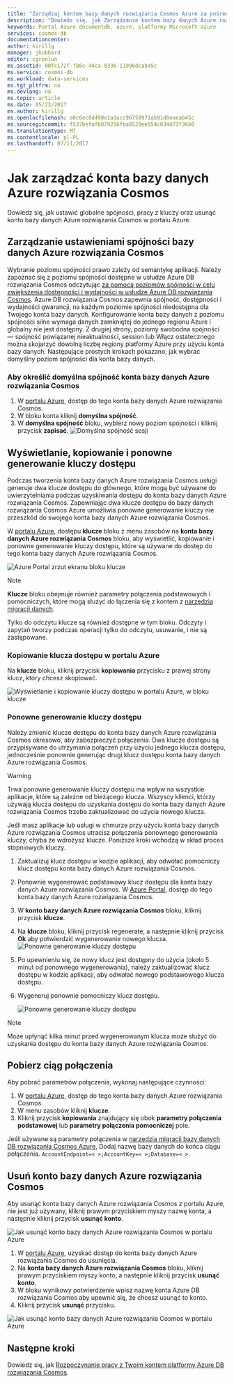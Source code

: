 ```yaml
---
title: "Zarządzaj kontem bazy danych rozwiązania Cosmos Azure za pośrednictwem portalu Azure | Dokumentacja firmy Microsoft"
description: "Dowiedz się, jak Zarządzanie kontem bazy danych Azure rozwiązania Cosmos w portalu Azure. Przewodnik na wyświetlanie, kopiowanie, usuwanie i dostęp do kont za pomocą portalu Azure."
keywords: Portal Azure documentdb, azure, platformy Microsoft azure
services: cosmos-db
documentationcenter: 
author: kirillg
manager: jhubbard
editor: cgronlun
ms.assetid: 00fc172f-f86c-44ca-8336-11998dcab45c
ms.service: cosmos-db
ms.workload: data-services
ms.tgt_pltfrm: na
ms.devlang: na
ms.topic: article
ms.date: 05/23/2017
ms.author: kirillg
ms.openlocfilehash: a0c6ec8d490e1adacc96758971ab91d8eaeab45c
ms.sourcegitcommit: f537befafb079256fba0529ee554c034d73f36b0
ms.translationtype: MT
ms.contentlocale: pl-PL
ms.lasthandoff: 07/11/2017
---
```

# <a name="how-to-manage-an-azure-cosmos-db-account"></a>Jak zarządzać konta bazy danych Azure rozwiązania Cosmos
Dowiedz się, jak ustawić globalne spójności, pracy z kluczy oraz usunąć konto bazy danych Azure rozwiązania Cosmos w portalu Azure.

## <a id="consistency"></a>Zarządzanie ustawieniami spójności bazy danych Azure rozwiązania Cosmos
Wybranie poziomu spójności prawo zależy od semantykę aplikacji. Należy zapoznać się z poziomu spójności dostępne w usłudze Azure DB rozwiązania Cosmos odczytując [za pomocą poziomów spójności w celu zwiększenia dostępności i wydajności w usłudze Azure DB rozwiązania Cosmos][consistency]. Azure DB rozwiązania Cosmos zapewnia spójność, dostępności i wydajności gwarancji, na każdym poziomie spójności niedostępna dla Twojego konta bazy danych. Konfigurowanie konta bazy danych z poziomu spójności silne wymaga danych zamkniętej do jednego regionu Azure i globalny nie jest dostępny. Z drugiej strony, poziomy swobodna spójności — spójność powiązanej nieaktualności, session lub Włącz ostatecznego można skojarzyć dowolną liczbę regiony platformy Azure przy użyciu konta bazy danych. Następujące prostych krokach pokazano, jak wybrać domyślny poziom spójności dla konta bazy danych. 

### <a name="to-specify-the-default-consistency-for-an-azure-cosmos-db-account"></a>Aby określić domyślna spójność konta bazy danych Azure rozwiązania Cosmos
1. W [portalu Azure](https://portal.azure.com/), dostęp do tego konta bazy danych Azure rozwiązania Cosmos.
2. W bloku konta kliknij **domyślna spójność**.
3. W **domyślna spójność** bloku, wybierz nowy poziom spójności i kliknij przycisk **zapisać**.
    ![Domyślna spójność sesji][5]

## <a id="keys"></a>Wyświetlanie, kopiowanie i ponowne generowanie kluczy dostępu
Podczas tworzenia konta bazy danych Azure rozwiązania Cosmos usługi generuje dwa klucze dostępu do głównego, które mogą być używane do uwierzytelniania podczas uzyskiwania dostępu do konta bazy danych Azure rozwiązania Cosmos. Zapewniając dwa klucze dostępu do bazy danych rozwiązania Cosmos Azure umożliwia ponowne generowanie kluczy nie przeszkód do swojego konta bazy danych Azure rozwiązania Cosmos. 

W [portalu Azure](https://portal.azure.com/), dostępu **klucze** bloku z menu zasobów na **konta bazy danych Azure rozwiązania Cosmos** bloku, aby wyświetlić, kopiowanie i ponowne generowanie kluczy dostępu, które są używane do dostęp do tego konta bazy danych Azure rozwiązania Cosmos.

![Azure Portal zrzut ekranu bloku klucze](./media/manage-account/keys.png)

> [!NOTE]
> **Klucze** bloku obejmuje również parametry połączenia podstawowych i pomocniczych, które mogą służyć do łączenia się z kontem z [narzędzia migracji danych](import-data.md).
> 
> 

Tylko do odczytu klucze są również dostępne w tym bloku. Odczyty i zapytań tworzy podczas operacji tylko do odczytu, usuwanie, i nie są zastępowane.

### <a name="copy-an-access-key-in-the-azure-portal"></a>Kopiowanie klucza dostępu w portalu Azure
Na **klucze** bloku, kliknij przycisk **kopiowania** przycisku z prawej strony klucz, który chcesz skopiować.

![Wyświetlanie i kopiowanie kluczy dostępu w portalu Azure, w bloku klucze](./media/manage-account/copykeys.png)

### <a name="regenerate-access-keys"></a>Ponowne generowanie kluczy dostępu
Należy zmienić klucze dostępu do konta bazy danych Azure rozwiązania Cosmos okresowo, aby zabezpieczyć połączenia. Dwa klucze dostępu są przypisywane do utrzymania połączeń przy użyciu jednego klucza dostępu, jednocześnie ponownie generując drugi klucz dostępu konta bazy danych Azure rozwiązania Cosmos.

> [!WARNING]
> Trwa ponowne generowanie kluczy dostępu ma wpływ na wszystkie aplikacje, które są zależne od bieżącego klucza. Wszyscy klienci, którzy używają klucza dostępu do uzyskania dostępu do konta bazy danych Azure rozwiązania Cosmos trzeba zaktualizować do użycia nowego klucza.
> 
> 

Jeśli masz aplikacje lub usługi w chmurze przy użyciu konta bazy danych Azure rozwiązania Cosmos utracisz połączenia ponownego generowania kluczy, chyba że wdrożysz klucze. Poniższe kroki wchodzą w skład proces stopniowych kluczy.

1. Zaktualizuj klucz dostępu w kodzie aplikacji, aby odwołać pomocniczy klucz dostępu konta bazy danych Azure rozwiązania Cosmos.
2. Ponownie wygenerować podstawowy klucz dostępu dla konta bazy danych Azure rozwiązania Cosmos. W [Azure Portal](https://portal.azure.com/), dostęp do tego konta bazy danych Azure rozwiązania Cosmos.
3. W **konto bazy danych Azure rozwiązania Cosmos** bloku, kliknij przycisk **klucze**.
4. Na **klucze** bloku, kliknij przycisk regenerate, a następnie kliknij przycisk **Ok** aby potwierdzić wygenerowanie nowego klucza.
    ![Ponowne generowanie kluczy dostępu](./media/manage-account/regenerate-keys.png)
5. Po upewnieniu się, że nowy klucz jest dostępny do użycia (około 5 minut od ponownego wygenerowania), należy zaktualizować klucz dostępu w kodzie aplikacji, aby odwołać nowego podstawowego klucza dostępu.
6. Wygeneruj ponownie pomocniczy klucz dostępu.
   
    ![Ponowne generowanie kluczy dostępu](./media/manage-account/regenerate-secondary-key.png)

> [!NOTE]
> Może upłynąć kilka minut przed wygenerowanym klucza może służyć do uzyskania dostępu do konta bazy danych Azure rozwiązania Cosmos.
> 
> 

## <a name="get-the--connection-string"></a>Pobierz ciąg połączenia
Aby pobrać parametrów połączenia, wykonaj następujące czynności: 

1. W [portalu Azure](https://portal.azure.com), dostęp do tego konta bazy danych Azure rozwiązania Cosmos.
2. W menu zasobów kliknij **klucze**.
3. Kliknij przycisk **kopiowania** znajdujący się obok **parametry połączenia podstawowej** lub **parametry połączenia pomocniczej** pole. 

Jeśli używane są parametry połączenia w [narzędzia migracji bazy danych DB rozwiązania Cosmos Azure](import-data.md), Dodaj nazwę bazy danych do końca ciągu połączenia. `AccountEndpoint=< >;AccountKey=< >;Database=< >`.

## <a id="delete"></a>Usuń konto bazy danych Azure rozwiązania Cosmos
Aby usunąć konta bazy danych Azure rozwiązania Cosmos z portalu Azure, nie jest już używany, kliknij prawym przyciskiem myszy nazwę konta, a następnie kliknij przycisk **usunąć konto**.

![Jak usunąć konto bazy danych Azure rozwiązania Cosmos w portalu Azure](./media/manage-account/deleteaccount.png)

1. W [portalu Azure](https://portal.azure.com/), uzyskać dostęp do konta bazy danych Azure rozwiązania Cosmos do usunięcia.
2. Na **konta bazy danych Azure rozwiązania Cosmos** bloku, kliknij prawym przyciskiem myszy konto, a następnie kliknij przycisk **usunąć konto**. 
3. W bloku wynikowy potwierdzenie wpisz nazwę konta Azure DB rozwiązania Cosmos aby upewnić się, że chcesz usunąć to konto.
4. Kliknij przycisk **usunąć** przycisku.

![Jak usunąć konto bazy danych Azure rozwiązania Cosmos w portalu Azure](./media/manage-account/delete-account-confirm.png)

## <a id="next"></a>Następne kroki
Dowiedz się, jak [Rozpoczynanie pracy z Twoim kontem platformy Azure DB rozwiązania Cosmos](http://go.microsoft.com/fwlink/p/?LinkId=402364).

<!--Image references-->
[5]: ./media/manage-account/documentdb_change_consistency-1.png

<!--Reference style links - using these makes the source content way more readable than using inline links-->
[bcdr]: https://azure.microsoft.com/documentation/articles/best-practices-availability-paired-regions/
[consistency]: consistency-levels.md
[azureregions]: https://azure.microsoft.com/regions/#services
[offers]: https://azure.microsoft.com/pricing/details/cosmos-db/
